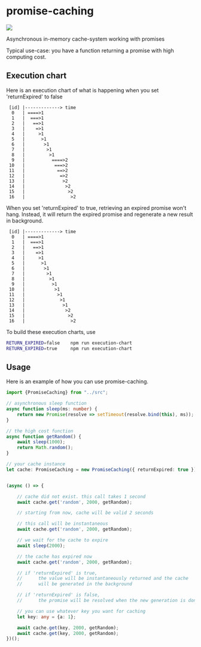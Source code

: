 # promise-caching

<img src="https://api.travis-ci.com/7PH/promise-caching.svg?branch=master">


Asynchronous in-memory cache-system working with promises

Typical use-case: you have a function returning a promise with high computing cost.

## Execution chart

Here is an execution chart of what is happening when you set 'returnExpired' to false

```text
 [id] |-------------> time
  0   | ====>1
  1   |  ===>1
  2   |   ==>1
  3   |    =>1
  4   |     >1
  5   |      >1
  6   |       >1
  7   |        >1
  8   |         >1
  9   |          ====>2
 10   |           ===>2
 11   |            ==>2
 12   |             =>2
 13   |              >2
 14   |               >2
 15   |                >2
 16   |                 >2
```

When you set 'returnExpired' to true, retrieving an expired promise won't hang. Instead, it will return the expired promise and regenerate a new result in background.

```text
 [id] |-------------> time
  0   | ====>1
  1   |  ===>1
  2   |   ==>1
  3   |    =>1
  4   |     >1
  5   |      >1
  6   |       >1
  7   |        >1
  8   |         >1
  9   |          >1
 10   |           >1
 11   |            >1
 12   |             >1
 13   |              >1
 14   |               >2
 15   |                >2
 16   |                 >2
```

To build these execution charts, use 

```bash
RETURN_EXPIRED=false    npm run execution-chart
RETURN_EXPIRED=true     npm run execution-chart
```

## Usage

Here is an example of how you can use promise-caching.

```typescript
import {PromiseCaching} from "../src";

// asynchronous sleep function
async function sleep(ms: number) {
    return new Promise(resolve => setTimeout(resolve.bind(this), ms));
}

// the high cost function
async function getRandom() {
    await sleep(1000);
    return Math.random();
}

// your cache instance
let cache: PromiseCaching = new PromiseCaching({ returnExpired: true });


(async () => {

    // cache did not exist. this call takes 1 second
    await cache.get('random', 2000, getRandom);

    // starting from now, cache will be valid 2 seconds

    // this call will be instantaneous
    await cache.get('random', 2000, getRandom);

    // we wait for the cache to expire
    await sleep(2000);

    // the cache has expired now
    await cache.get('random', 2000, getRandom);

    // if 'returnExpired' is true,
    //      the value will be instantaneously returned and the cache
    //      will be generated in the background

    // if 'returnExpired' is false,
    //      the promise will be resolved when the new generation is done

    // you can use whatever key you want for caching
    let key: any = {a: 1};

    await cache.get(key, 2000, getRandom);
    await cache.get(key, 2000, getRandom);
})();
```
